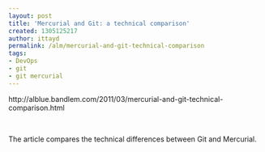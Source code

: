```yaml
---
layout: post
title: 'Mercurial and Git: a technical comparison'
created: 1305125217
author: ittayd
permalink: /alm/mercurial-and-git-technical-comparison
tags:
- DevOps
- git
- git mercurial
---
```

<p>http://alblue.bandlem.com/2011/03/mercurial-and-git-technical-comparison.html</p>
<p>&nbsp;</p>
<p>The article compares the technical differences between Git and Mercurial. </p>
